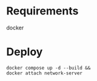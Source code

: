 # Requirements
docker

# Deploy
```
docker compose up -d --build &&
docker attach network-server
```
